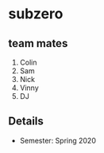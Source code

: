 
# subzero #
## team mates ##
1. Colin
2. Sam
3. Nick
4. Vinny
5. DJ

## Details
- Semester: Spring 2020
